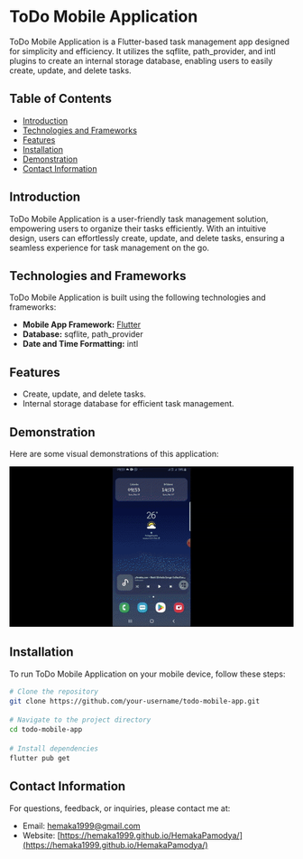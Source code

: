 # ToDo Mobile Application

ToDo Mobile Application is a Flutter-based task management app designed for simplicity and efficiency. It utilizes the sqflite, path_provider, and intl plugins to create an internal storage database, enabling users to easily create, update, and delete tasks.

## Table of Contents
- [Introduction](#introduction)
- [Technologies and Frameworks](#technologies-and-frameworks)
- [Features](#features)
- [Installation](#installation)
- [Demonstration](#demonstration)
- [Contact Information](#contact-information)

## Introduction

ToDo Mobile Application is a user-friendly task management solution, empowering users to organize their tasks efficiently. With an intuitive design, users can effortlessly create, update, and delete tasks, ensuring a seamless experience for task management on the go.

## Technologies and Frameworks

ToDo Mobile Application is built using the following technologies and frameworks:

- **Mobile App Framework:** [Flutter](https://flutter.dev/)
- **Database:** sqflite, path_provider
- **Date and Time Formatting:** intl

## Features

- Create, update, and delete tasks.
- Internal storage database for efficient task management.

## Demonstration

Here are some visual demonstrations of this application:

![Demo 1](/assets/gif/demo.gif)


## Installation

To run ToDo Mobile Application on your mobile device, follow these steps:

```bash
# Clone the repository
git clone https://github.com/your-username/todo-mobile-app.git

# Navigate to the project directory
cd todo-mobile-app

# Install dependencies
flutter pub get
```

## Contact Information

For questions, feedback, or inquiries, please contact me at:

- Email: hemaka1999@gmail.com
- Website: [https://hemaka1999.github.io/HemakaPamodya/](https://hemaka1999.github.io/HemakaPamodya/)

